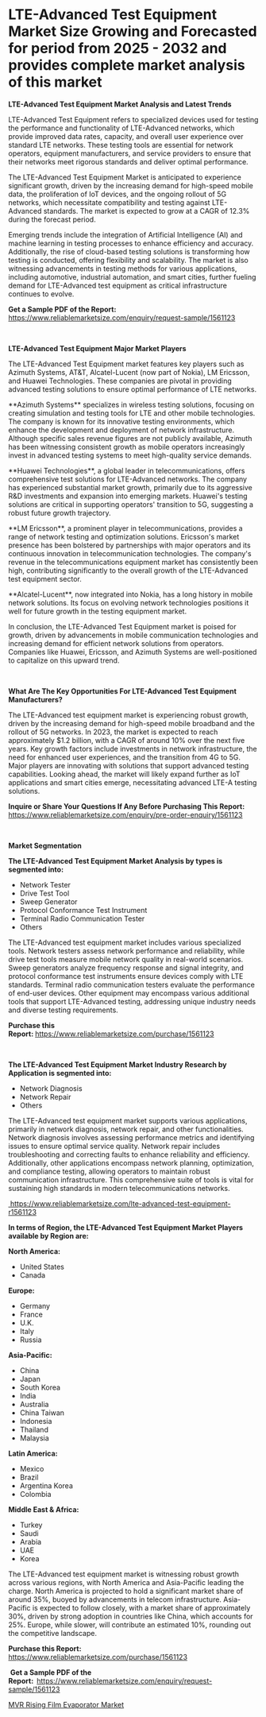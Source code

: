 <p><h1>LTE-Advanced Test Equipment Market Size Growing and Forecasted for period from 2025 - 2032 and provides complete market analysis of this market</h1></p><p><strong>LTE-Advanced Test Equipment Market Analysis and Latest Trends</strong></p>
<p><p>LTE-Advanced Test Equipment refers to specialized devices used for testing the performance and functionality of LTE-Advanced networks, which provide improved data rates, capacity, and overall user experience over standard LTE networks. These testing tools are essential for network operators, equipment manufacturers, and service providers to ensure that their networks meet rigorous standards and deliver optimal performance.</p><p>The LTE-Advanced Test Equipment Market is anticipated to experience significant growth, driven by the increasing demand for high-speed mobile data, the proliferation of IoT devices, and the ongoing rollout of 5G networks, which necessitate compatibility and testing against LTE-Advanced standards. The market is expected to grow at a CAGR of 12.3% during the forecast period. </p><p>Emerging trends include the integration of Artificial Intelligence (AI) and machine learning in testing processes to enhance efficiency and accuracy. Additionally, the rise of cloud-based testing solutions is transforming how testing is conducted, offering flexibility and scalability. The market is also witnessing advancements in testing methods for various applications, including automotive, industrial automation, and smart cities, further fueling demand for LTE-Advanced test equipment as critical infrastructure continues to evolve.</p></p>
<p><strong>Get a Sample PDF of the Report:&nbsp;</strong> <a href="https://www.reliablemarketsize.com/enquiry/request-sample/1561123?utm_campaign=2334&utm_medium=2&utm_source=Github&utm_content=ia&utm_term=11042025&utm_id=lte-advanced-test-equipment">https://www.reliablemarketsize.com/enquiry/request-sample/1561123</a></p>
<p>&nbsp;</p>
<p><strong>LTE-Advanced Test Equipment Major Market Players</strong></p>
<p><p>The LTE-Advanced Test Equipment market features key players such as Azimuth Systems, AT&T, Alcatel-Lucent (now part of Nokia), LM Ericsson, and Huawei Technologies. These companies are pivotal in providing advanced testing solutions to ensure optimal performance of LTE networks.</p><p>**Azimuth Systems** specializes in wireless testing solutions, focusing on creating simulation and testing tools for LTE and other mobile technologies. The company is known for its innovative testing environments, which enhance the development and deployment of network infrastructure. Although specific sales revenue figures are not publicly available, Azimuth has been witnessing consistent growth as mobile operators increasingly invest in advanced testing systems to meet high-quality service demands.</p><p>**Huawei Technologies**, a global leader in telecommunications, offers comprehensive test solutions for LTE-Advanced networks. The company has experienced substantial market growth, primarily due to its aggressive R&D investments and expansion into emerging markets. Huawei's testing solutions are critical in supporting operators' transition to 5G, suggesting a robust future growth trajectory.</p><p>**LM Ericsson**, a prominent player in telecommunications, provides a range of network testing and optimization solutions. Ericsson's market presence has been bolstered by partnerships with major operators and its continuous innovation in telecommunication technologies. The company's revenue in the telecommunications equipment market has consistently been high, contributing significantly to the overall growth of the LTE-Advanced test equipment sector.</p><p>**Alcatel-Lucent**, now integrated into Nokia, has a long history in mobile network solutions. Its focus on evolving network technologies positions it well for future growth in the testing equipment market.</p><p>In conclusion, the LTE-Advanced Test Equipment market is poised for growth, driven by advancements in mobile communication technologies and increasing demand for efficient network solutions from operators. Companies like Huawei, Ericsson, and Azimuth Systems are well-positioned to capitalize on this upward trend.</p></p>
<p>&nbsp;</p>
<p><strong>What Are The Key Opportunities For LTE-Advanced Test Equipment Manufacturers?</strong></p>
<p><p>The LTE-Advanced test equipment market is experiencing robust growth, driven by the increasing demand for high-speed mobile broadband and the rollout of 5G networks. In 2023, the market is expected to reach approximately $1.2 billion, with a CAGR of around 10% over the next five years. Key growth factors include investments in network infrastructure, the need for enhanced user experiences, and the transition from 4G to 5G. Major players are innovating with solutions that support advanced testing capabilities. Looking ahead, the market will likely expand further as IoT applications and smart cities emerge, necessitating advanced LTE-A testing solutions.</p></p>
<p><strong>Inquire or Share Your Questions If Any Before Purchasing This Report:</strong> <a href="https://www.reliablemarketsize.com/enquiry/pre-order-enquiry/1561123?utm_campaign=2334&utm_medium=2&utm_source=Github&utm_content=ia&utm_term=11042025&utm_id=lte-advanced-test-equipment">https://www.reliablemarketsize.com/enquiry/pre-order-enquiry/1561123</a></p>
<p>&nbsp;</p>
<p><strong>Market Segmentation</strong></p>
<p><strong>The LTE-Advanced Test Equipment Market Analysis by types is segmented into:</strong></p>
<p><ul><li>Network Tester</li><li>Drive Test Tool</li><li>Sweep Generator</li><li>Protocol Conformance Test Instrument</li><li>Terminal Radio Communication Tester</li><li>Others</li></ul></p>
<p><p>The LTE-Advanced test equipment market includes various specialized tools. Network testers assess network performance and reliability, while drive test tools measure mobile network quality in real-world scenarios. Sweep generators analyze frequency response and signal integrity, and protocol conformance test instruments ensure devices comply with LTE standards. Terminal radio communication testers evaluate the performance of end-user devices. Other equipment may encompass various additional tools that support LTE-Advanced testing, addressing unique industry needs and diverse testing requirements.</p></p>
<p><strong>Purchase this Report:&nbsp;</strong><a href="https://www.reliablemarketsize.com/purchase/1561123?utm_campaign=2334&utm_medium=2&utm_source=Github&utm_content=ia&utm_term=11042025&utm_id=lte-advanced-test-equipment">https://www.reliablemarketsize.com/purchase/1561123</a></p>
<p>&nbsp;</p>
<p><strong>The LTE-Advanced Test Equipment Market Industry Research by Application is segmented into:</strong></p>
<p><ul><li>Network Diagnosis</li><li>Network Repair</li><li>Others</li></ul></p>
<p><p>The LTE-Advanced test equipment market supports various applications, primarily in network diagnosis, network repair, and other functionalities. Network diagnosis involves assessing performance metrics and identifying issues to ensure optimal service quality. Network repair includes troubleshooting and correcting faults to enhance reliability and efficiency. Additionally, other applications encompass network planning, optimization, and compliance testing, allowing operators to maintain robust communication infrastructure. This comprehensive suite of tools is vital for sustaining high standards in modern telecommunications networks.</p></p>
<p><a href="https://www.reliablemarketsize.com/lte-advanced-test-equipment-r1561123?utm_campaign=2334&utm_medium=2&utm_source=Github&utm_content=ia&utm_term=11042025&utm_id=lte-advanced-test-equipment">&nbsp;https://www.reliablemarketsize.com/lte-advanced-test-equipment-r1561123</a></p>
<p><strong>In terms of Region, the LTE-Advanced Test Equipment Market Players available by Region are:</strong></p>
<p>
    <p> <strong> North America: </strong>
        <ul>
            <li>United States</li>
            <li>Canada</li>
        </ul>
        </p> 
    <p> <strong> Europe: </strong>
        <ul>
            <li>Germany</li>
            <li>France</li>
            <li>U.K.</li>
            <li>Italy</li>
            <li>Russia</li>
        </ul>
        </p> 
    <p> <strong> Asia-Pacific: </strong>
        <ul>
            <li>China</li>
            <li>Japan</li>
            <li>South Korea</li>
            <li>India</li>
            <li>Australia</li>
            <li>China Taiwan</li>
            <li>Indonesia</li>
            <li>Thailand</li>
            <li>Malaysia</li>
        </ul>
        </p> 
    <p> <strong> Latin America: </strong>
        <ul>
            <li>Mexico</li>
            <li>Brazil</li>
            <li>Argentina Korea</li>
            <li>Colombia</li>
        </ul>
        </p> 
    <p> <strong> Middle East & Africa: </strong>
        <ul>
            <li>Turkey</li>
            <li>Saudi</li>
            <li>Arabia</li>
            <li>UAE</li>
            <li>Korea</li>
        </ul>
    </p>
    </p>
<p><p>The LTE-Advanced test equipment market is witnessing robust growth across various regions, with North America and Asia-Pacific leading the charge. North America is projected to hold a significant market share of around 35%, buoyed by advancements in telecom infrastructure. Asia-Pacific is expected to follow closely, with a market share of approximately 30%, driven by strong adoption in countries like China, which accounts for 25%. Europe, while slower, will contribute an estimated 10%, rounding out the competitive landscape.</p></p>
<p><strong>Purchase this Report: </strong><a href="https://www.reliablemarketsize.com/purchase/1561123?utm_campaign=2334&utm_medium=2&utm_source=Github&utm_content=ia&utm_term=11042025&utm_id=lte-advanced-test-equipment">https://www.reliablemarketsize.com/purchase/1561123</a></p>
<p>&nbsp;<strong>Get a Sample PDF of the Report:&nbsp;&nbsp;</strong><a href="https://www.reliablemarketsize.com/enquiry/request-sample/1561123?utm_campaign=2334&utm_medium=2&utm_source=Github&utm_content=ia&utm_term=11042025&utm_id=lte-advanced-test-equipment">https://www.reliablemarketsize.com/enquiry/request-sample/1561123</a></p>
<p><strong></strong></p>
<p><p><a href="https://github.com/hirtzhulstsq/Market-Research-Report-List-1/blob/main/mvr-rising-film-evaporator-market.md?utm_campaign=2334&utm_medium=2&utm_source=Github&utm_content=ia&utm_term=11042025&utm_id=lte-advanced-test-equipment">MVR Rising Film Evaporator Market</a></p></p>
